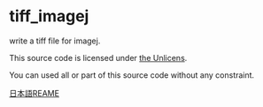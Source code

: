 # tiff_imagej
write a tiff file for imagej.


This source code is licensed under [the Unlicens](http://unlicense.org/).

You can used all or part of this source code without any constraint.

[日本語REAME](./README_JA.md)
